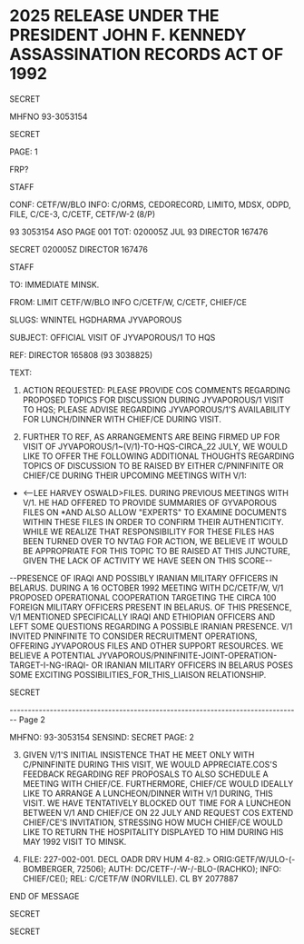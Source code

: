 # 2025 RELEASE UNDER THE PRESIDENT JOHN F. KENNEDY ASSASSINATION RECORDS ACT OF 1992

SECRET

MHFNO 93-3053154

SECRET

PAGE: 1

FRP?

STAFF

CONF: CETF/W/BLO INFO: C/ORMS, CEDORECORD, LIMITO, MDSX, ODPD, FILE,
C/CE-3, C/CETF, CETF/W-2 (8/P)

93 3053154 ASO PAGE 001
TOT: 020005Z JUL 93 DIRECTOR 167476

SECRET 020005Z DIRECTOR 167476

STAFF

TO: IMMEDIATE MINSK.

FROM: LIMIT CETF/W/BLO INFO C/CETF/W, C/CETF, CHIEF/CE

SLUGS: WNINTEL HGDHARMA JYVAPOROUS

SUBJECT: OFFICIAL VISIT OF JYVAPOROUS/1 TO HQS

REF: DIRECTOR 165808 (93 3038825)

TEXT:

1. ACTION REQUESTED: PLEASE PROVIDE COS COMMENTS REGARDING
   PROPOSED TOPICS FOR DISCUSSION DURING JYVAPOROUS/1 VISIT TO HQS;
   PLEASE ADVISE REGARDING JYVAPOROUS/1'S AVAILABILITY FOR
   LUNCH/DINNER WITH CHIEF/CE DURING VISIT.

2. FURTHER TO REF, AS ARRANGEMENTS ARE BEING FIRMED UP
   FOR VISIT OF JYVAPOROUS/1~(V/1)-TO-HQS-CIRCA_22 JULY, WE WOULD
   LIKE TO OFFER THE FOLLOWING ADDITIONAL THOUGHTS REGARDING TOPICS
   OF DISCUSSION TO BE RAISED BY EITHER C/PNINFINITE OR CHIEF/CE
   DURING THEIR UPCOMING MEETINGS WITH V/1:

* <--LEE HARVEY OSWALD>FILES. DURING PREVIOUS MEETINGS WITH
  V/1. HE HAD OFFERED TO PROVIDE SUMMARIES OF GYVAPOROUS FILES ON
  *<LEE HARVEY OSWALD>AND ALSO ALLOW "EXPERTS" TO EXAMINE DOCUMENTS
  WITHIN THESE FILES IN ORDER TO CONFIRM THEIR AUTHENTICITY. WHILE
  WE REALIZE THAT RESPONSIBILITY FOR THESE FILES HAS BEEN TURNED
  OVER TO NVTAG FOR ACTION, WE BELIEVE IT WOULD BE APPROPRIATE FOR
  THIS TOPIC TO BE RAISED AT THIS JUNCTURE, GIVEN THE LACK OF
  ACTIVITY WE HAVE SEEN ON THIS SCORE--

--PRESENCE OF IRAQI AND POSSIBLY IRANIAN MILITARY OFFICERS
IN BELARUS. DURING A 16 OCTOBER 1992 MEETING WITH DC/CETF/W, V/1
PROPOSED OPERATIONAL COOPERATION TARGETING THE CIRCA 100 FOREIGN
MILITARY OFFICERS PRESENT IN BELARUS. OF THIS PRESENCE, V/1
MENTIONED SPECIFICALLY IRAQI AND ETHIOPIAN OFFICERS AND LEFT SOME
QUESTIONS REGARDING A POSSIBLE IRANIAN PRESENCE. V/1 INVITED
PNINFINITE TO CONSIDER RECRUITMENT OPERATIONS, OFFERING
JYVAPOROUS FILES AND OTHER SUPPORT RESOURCES. WE BELIEVE A
POTENTIAL JYVAPOROUS/PNINFINITE-JOINT-OPERATION-TARGET-I-NG-IRAQI-
OR IRANIAN MILITARY OFFICERS IN BELARUS POSES SOME EXCITING
POSSIBILITIES_FOR_THIS_LIAISON RELATIONSHIP.

SECRET


-------------------------------------------------------------------------------- Page 2

MHFNO: 93-3053154 SENSIND: SECRET PAGE: 2

3. GIVEN V/1'S INITIAL INSISTENCE THAT HE MEET ONLY WITH C/PNINFINITE DURING THIS VISIT, WE WOULD APPRECIATE.COS'S FEEDBACK REGARDING REF PROPOSALS TO ALSO SCHEDULE A MEETING WITH CHIEF/CE. FURTHERMORE, CHIEF/CE WOULD IDEALLY LIKE TO ARRANGE A LUNCHEON/DINNER WITH V/1 DURING, THIS VISIT. WE HAVE TENTATIVELY BLOCKED OUT TIME FOR A LUNCHEON BETWEEN V/1 AND CHIEF/CE ON 22 JULY AND REQUEST COS EXTEND CHIEF/CE'S INVITATION, STRESSING HOW MUCH CHIEF/CE WOULD LIKE TO RETURN THE HOSPITALITY DISPLAYED TO HIM DURING HIS MAY 1992 VISIT TO MINSK.

4. FILE: 227-002-001. DECL OADR DRV HUM 4-82.>
   ORIG:GETF/W/ULO-(-BOMBERGER, 72506); AUTH: DC/CETF-/-W-/-BLO-(RACHKO); INFO: CHIEF/CE(); REL: C/CETF/W (NORVILLE). CL BY 2077887

END OF MESSAGE

SECRET

SECRET
